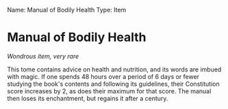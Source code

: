 Name: Manual of Bodily Health
Type: Item

# Manual of Bodily Health
_Wondrous item, very rare_

This tome contains advice on health and nutrition, and its words are imbued with magic. If one spends 48 hours over a period of 6 days or fewer studying the book's contents and following its guidelines, their Constitution score increases by 2, as does their maximum for that score. The manual then loses its enchantment, but regains it after a century.